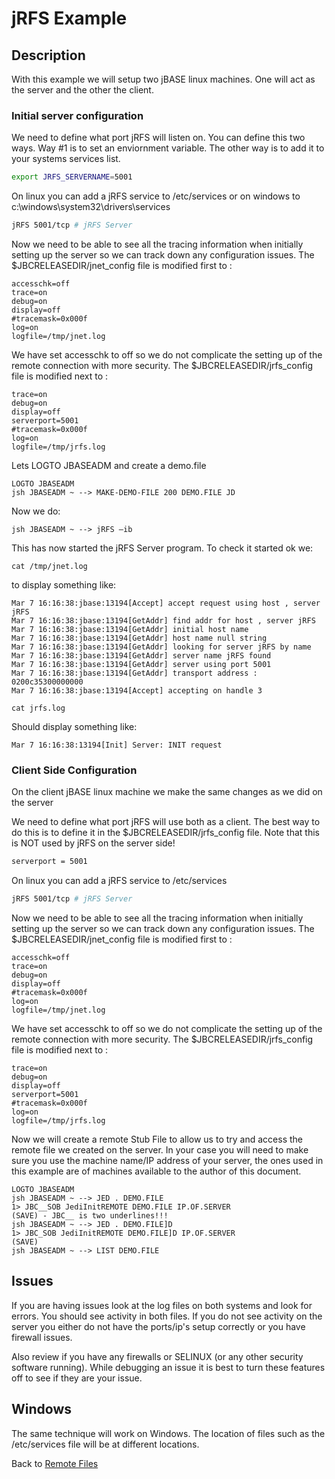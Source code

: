 # jRFS Example

<PageHeader />

## Description  

With this example we will setup two jBASE linux machines.  One will act as the server and the other the client.

### Initial server configuration

We need to define what port jRFS will listen on.  You can define this two ways.  Way #1 is to set an enviornment variable.  The other way is to add it to your systems services list.

```bash
export JRFS_SERVERNAME=5001
```

On linux you can add a jRFS service to /etc/services or on windows to c:\\windows\\system32\\drivers\\services

```bash
jRFS 5001/tcp # jRFS Server
```

Now we need to be able to see all the tracing information when initially setting up the server so we can track down any configuration issues. The $JBCRELEASEDIR/jnet\_config file is modified first to :

```notepad
accesschk=off
trace=on
debug=on
display=off
#tracemask=0x000f
log=on
logfile=/tmp/jnet.log
```

We have set accesschk to off so we do not complicate the setting up of the remote connection with more security. The $JBCRELEASEDIR/jrfs\_config file is modified next to :

```
trace=on
debug=on
display=off
serverport=5001
#tracemask=0x000f
log=on
logfile=/tmp/jrfs.log
```

Lets LOGTO JBASEADM and create a demo.file

```
LOGTO JBASEADM
jsh JBASEADM ~ --> MAKE-DEMO-FILE 200 DEMO.FILE JD 
```

Now we do:

```
jsh JBASEADM ~ --> jRFS –ib
```

This has now started the jRFS Server program. To check it started ok we:

```
cat /tmp/jnet.log
```

to display something like:

```
Mar 7 16:16:38:jbase:13194[Accept] accept request using host , server jRFS
Mar 7 16:16:38:jbase:13194[GetAddr] find addr for host , server jRFS
Mar 7 16:16:38:jbase:13194[GetAddr] initial host name
Mar 7 16:16:38:jbase:13194[GetAddr] host name null string
Mar 7 16:16:38:jbase:13194[GetAddr] looking for server jRFS by name
Mar 7 16:16:38:jbase:13194[GetAddr] server name jRFS found
Mar 7 16:16:38:jbase:13194[GetAddr] server using port 5001
Mar 7 16:16:38:jbase:13194[GetAddr] transport address : 0200c35300000000
Mar 7 16:16:38:jbase:13194[Accept] accepting on handle 3
```

```
cat jrfs.log
```

Should display something like:

```
Mar 7 16:16:38:13194[Init] Server: INIT request
```

### Client Side Configuration  

On the client jBASE linux machine we make the same changes as we did on the server

We need to define what port jRFS will use both as a client.  The best way to do this is to define it in the $JBCRELEASEDIR/jrfs_config file. Note that this is NOT used by jRFS on the server side!

```bash
serverport = 5001
```

On linux you can add a jRFS service to /etc/services

```bash
jRFS 5001/tcp # jRFS Server
```

Now we need to be able to see all the tracing information when initially setting up the server so we can track down any configuration issues. The $JBCRELEASEDIR/jnet\_config file is modified first to :

```notepad
accesschk=off
trace=on
debug=on
display=off
#tracemask=0x000f
log=on
logfile=/tmp/jnet.log
```

We have set accesschk to off so we do not complicate the setting up of the remote connection with more security. The $JBCRELEASEDIR/jrfs\_config file is modified next to :

```
trace=on
debug=on
display=off
serverport=5001
#tracemask=0x000f
log=on
logfile=/tmp/jrfs.log
```

Now we will create a remote Stub File to allow us to try and access the remote file we created on the server. In your case you will need to make sure you use the machine name/IP address of your server, the ones used in this example are of machines available to the author of this document.


```
LOGTO JBASEADM
jsh JBASEADM ~ --> JED . DEMO.FILE
1> JBC__SOB JediInitREMOTE DEMO.FILE IP.OF.SERVER
(SAVE) - JBC__ is two underlines!!!
jsh JBASEADM ~ --> JED . DEMO.FILE]D
1> JBC_SOB JediInitREMOTE DEMO.FILE]D IP.OF.SERVER
(SAVE)
jsh JBASEADM ~ --> LIST DEMO.FILE
```

## Issues

If you are having issues look at the log files on both systems and look for errors. You should see activity in both files.  If you do not see activity on the server you either do not have the ports/ip's setup correctly or you have firewall issues.

Also review if you have any firewalls or SELINUX (or any other security software running).  While debugging an issue it is best to turn these features off to see if they are your issue.

## Windows

The same technique will work on Windows.  The location of files such as the /etc/services file will be at different locations.  

Back to [Remote Files](./../jbase-remote-file-service-%28jrfs%29)

<PageFooter />
